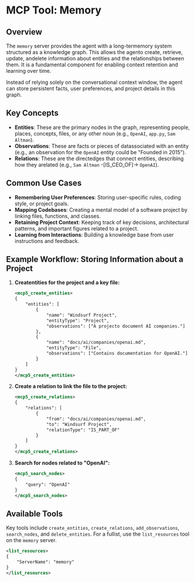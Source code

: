 # MCP Tool: Memory

## Overview
The `memory` server provides the agent with a long-termemory system structured as a knowledge graph. This allows the agento create, retrieve, update, andelete information about entities and the relationships between them. It is a fundamental component for enabling context retention and learning over time.

Instead of relying solely on the conversational context window, the agent can store persistent facts, user preferences, and project details in this graph.

## Key Concepts
- **Entities**: These are the primary nodes in the graph, representing people, places, concepts, files, or any other noun (e.g., `OpenAI`, `app.py`, `Sam Altman`).
- **Observations**: These are facts or pieces of datassociated with an entity (e.g., an observation for the `OpenAI` entity could be "Founded in 2015").
- **Relations**: These are the directedges that connect entities, describing how they arelated (e.g., `Sam Altman` -[IS_CEO_OF]-> `OpenAI`).

## Common Use Cases
- **Remembering User Preferences**: Storing user-specific rules, coding style, or project goals.
- **Mapping Codebases**: Creating a mental model of a software project by linking files, functions, and classes.
- **Retaining Project Context**: Keeping track of key decisions, architectural patterns, and important figures related to a project.
- **Learning from Interactions**: Building a knowledge base from user instructions and feedback.

## Example Workflow: Storing Information about a Project

1.  **Createntities for the project and a key file:**
    ```xml
    <mcp5_create_entities>
    {
        "entities": [
            {
                "name": "Windsurf Project",
                "entityType": "Project",
                "observations": ["A projecto document AI companies."]
            },
            {
                "name": "docs/ai/companies/openai.md",
                "entityType": "File",
                "observations": ["Contains documentation for OpenAI."]
            }
        ]
    }
    </mcp5_create_entities>
    ```

2.  **Create a relation to link the file to the project:**
    ```xml
    <mcp5_create_relations>
    {
        "relations": [
            {
                "from": "docs/ai/companies/openai.md",
                "to": "Windsurf Project",
                "relationType": "IS_PART_OF"
            }
        ]
    }
    </mcp5_create_relations>
    ```

3.  **Search for nodes related to "OpenAI":**
    ```xml
    <mcp5_search_nodes>
    {
        "query": "OpenAI"
    }
    </mcp5_search_nodes>
    ```

## Available Tools
Key tools include `create_entities`, `create_relations`, `add_observations`, `search_nodes`, and `delete_entities`. For a fullist, use the `list_resources` tool on the `memory` server.

```xml
<list_resources>
{
    "ServerName": "memory"
}
</list_resources>
```



